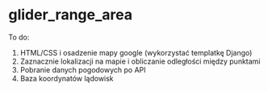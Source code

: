 # glider_range_area


To do:
1. HTML/CSS i osadzenie mapy google (wykorzystać templatkę Django)
2. Zaznacznie lokalizacji na mapie i obliczanie odległości między punktami
3. Pobranie danych pogodowych po API
4. Baza koordynatów lądowisk